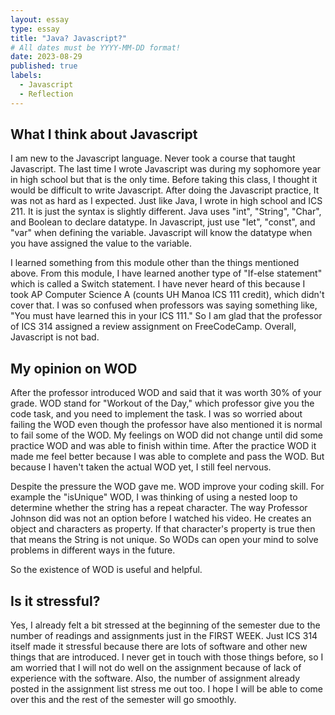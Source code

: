 ```yaml
---
layout: essay
type: essay
title: "Java? Javascript?"
# All dates must be YYYY-MM-DD format!
date: 2023-08-29
published: true
labels:
  - Javascript
  - Reflection
---
```



## What I think about Javascript

I am new to the Javascript language. Never took a course that taught Javascript. The last time I wrote Javascript was during my sophomore year in high school but that is the only time. Before taking this class, I thought it would be difficult to write Javascript. After doing the Javascript practice, It was not as hard as I expected. Just like Java, I wrote in high school and ICS 211. It is just the syntax is slightly different. Java uses "int", "String", "Char", and Boolean to declare datatype. In Javascript, just use "let", "const", and "var" when defining the variable. Javascript will know the datatype when you have assigned the value to the variable. 

I learned something from this module other than the things mentioned above. From this module, I have learned another type of "If-else statement" which is called a Switch statement. I have never heard of this because I took AP Computer Science A (counts UH Manoa ICS 111 credit), which didn't cover that. I was so confused when professors was saying something like, "You must have learned this in your ICS 111." So I am glad that the professor of ICS 314 assigned a review assignment on FreeCodeCamp. Overall, Javascript is not bad.

## My opinion on WOD

After the professor introduced WOD and said that it was worth 30% of your grade. WOD stand for "Workout of the Day," which professor give you the code task, and you need to implement the task. I was so worried about failing the WOD even though the professor have also mentioned it is normal to fail some of the WOD. My feelings on WOD did not change until did some practice WOD and was able to finish within time. After the practice WOD it made me feel better because I was able to complete and pass the WOD. But because I haven't taken the actual WOD yet, I still feel nervous.

Despite the pressure the WOD gave me. WOD improve your coding skill. For example the "isUnique" WOD, I was thinking of using a nested loop to determine whether the string has a repeat character. The way Professor Johnson did was not an option before I watched his video. He creates an object and characters as property. If that character's property is true then that means the String is not unique. So WODs can open your mind to solve problems in different ways in the future.

So the existence of WOD is useful and helpful.

## Is it stressful?

Yes, I already felt a bit stressed at the beginning of the semester due to the number of readings and assignments just in the FIRST WEEK. Just ICS 314 itself made it stressful because there are lots of software and other new things that are introduced. I never get in touch with those things before, so I am worried that I will not do well on the assignment because of lack of experience with the software. Also, the number of assignment already posted in the assignment list stress me out too. I hope I will be able to come over this and the rest of the semester will go smoothly.




